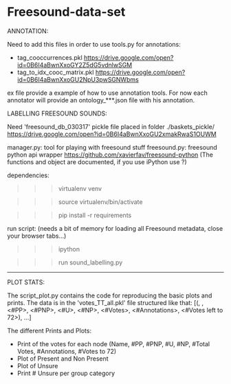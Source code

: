 # Freesound-data-set

ANNOTATION:

Need to add this files in order to use tools.py for annotations:
- tag_cooccurrences.pkl
https://drive.google.com/open?id=0B6I4aBwnXxoGY2Z5dG5vdnlwSGM
- tag_to_idx_cooc_matrix.pkl
https://drive.google.com/open?id=0B6I4aBwnXxoGU2NpU3pwSGNWbms

ex file provide a example of how to use annotation tools.
For now each annotator will provide an ontology_***.json file with his annotation.




LABELLING FREESOUND SOUNDS:

Need 'freesound_db_030317' pickle file placed in folder ./baskets_pickle/
https://drive.google.com/open?id=0B6I4aBwnXxoGU2xmakRwaS1OUWM

manager.py: tool for playing with freesound stuff
freesound.py: freesound python api wrapper
https://github.com/xavierfav/freesound-python
(The functions and object are documented, if you use iPython use <instance>?)


dependencies:

>>> virtualenv venv

>>> source virtualenv/bin/activate

>>> pip install -r requirements


run script: (needs a bit of memory for loading all Freesound metadata, close your browser tabs...)

>>> ipython

>>> run sound_labelling.py

_______________________________________


PLOT STATS:

The script_plot.py contains the code for reproducing the basic plots and prints.
The data is in the 'votes_TT_all.pkl' file structured like that:
[(<id>, <name>, <#PP>, <#PNP>, <#U>, <#NP>, <#Votes>, <#Annotations>, <#Votes left to 72>), ...]

The different Prints and Plots:
- Print of the votes for each node (Name, #PP, #PNP, #U, #NP, #Total Votes, #Annotations, #Votes to 72)
- Plot of Present and Non Present 
- Plot of Unsure
- Print # Unsure per group category 
